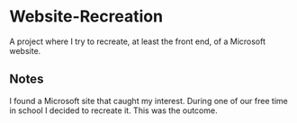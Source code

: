 # Website-Recreation
A project where I try to recreate, at least the front end, of a Microsoft website.

## Notes
I found a Microsoft site that caught my interest. During one of our free time in school I decided to recreate it. This was the outcome.
